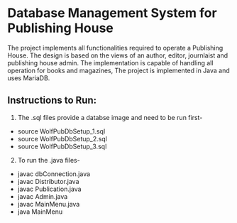 # Database Management System for Publishing House
The project implements all functionalities required to operate a Publishing House.
The design is based on the views of an author, editor, journlaist and publishing house admin.
The implementation is capable of handling all operation for books and magazines,
The project is implemented in Java and uses MariaDB.

## Instructions to Run:
1. The .sql files provide a databse image and need to be run first-
  * source WolfPubDbSetup_1.sql
  * source WolfPubDbSetup_2.sql
  * source WolfPubDbSetup_3.sql
2. To run the .java files-
  * javac dbConnection.java
  * javac Distributor.java
  * javac Publication.java
  * javac Admin.java
  * javac MainMenu.java
  * java MainMenu
